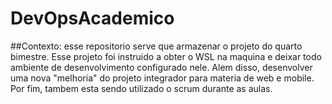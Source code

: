 # DevOpsAcademico

##Contexto:
esse repositorio serve que armazenar o projeto do quarto bimestre. Esse projeto foi instruido a obter o WSL na maquina e deixar todo ambiente de desenvolvimento configurado nele. Alem disso, desenvolver uma nova "melhoria" do projeto integrador para materia de web e mobile. Por fim, tambem esta sendo utilizado o scrum durante as aulas.
